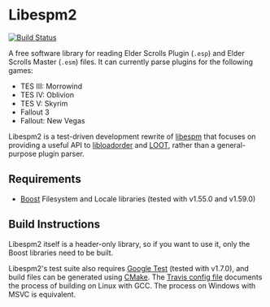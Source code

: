 Libespm2
========

[![Build Status](https://travis-ci.org/WrinklyNinja/libespm2.svg?branch=master)](https://travis-ci.org/WrinklyNinja/libespm2)

A free software library for reading Elder Scrolls Plugin (`.esp`) and Elder Scrolls Master (`.esm`) files. It can currently parse plugins for the following games:

* TES III: Morrowind
* TES IV: Oblivion
* TES V: Skyrim
* Fallout 3
* Fallout: New Vegas

Libespm2 is a test-driven development rewrite of [libespm](https://github.com/WrinklyNinja/libespm) that focuses on providing a useful API to [libloadorder](https://github.com/WrinklyNinja/libloadorder) and [LOOT](https://github.com/loot/loot), rather than a general-purpose plugin parser.

## Requirements

* [Boost](http://www.boost.org) Filesystem and Locale libraries (tested with v1.55.0 and v1.59.0)

## Build Instructions

Libespm2 itself is a header-only library, so if you want to use it, only the Boost libraries need to be built.

Libespm2's test suite also requires [Google Test](https://github.com/google/googletest) (tested with v1.7.0), and build files can be generated using [CMake](http://cmake.org). The [Travis config file](.travis.yml) documents the process of building on Linux with GCC. The process on Windows with MSVC is equivalent.
